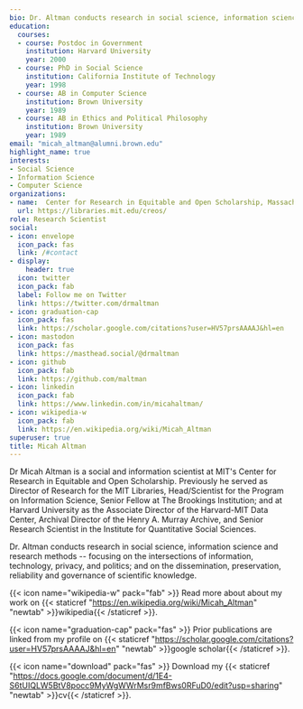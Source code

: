 ```yaml
---
bio: Dr. Altman conducts research in social science, information science and research methods -- focusing on the intersections of information, technology, privacy, and politics; and on the dissemination, preservation, reliability and governance of scientific knowledge.
education:
  courses:
  - course: Postdoc in Government
    institution: Harvard University
    year: 2000
  - course: PhD in Social Science
    institution: California Institute of Technology
    year: 1998
  - course: AB in Computer Science
    institution: Brown University
    year: 1989
  - course: AB in Ethics and Political Philosophy
    institution: Brown University
    year: 1989
email: "micah_altman@alumni.brown.edu"
highlight_name: true
interests:
- Social Science
- Information Science
- Computer Science
organizations:
- name:  Center for Research in Equitable and Open Scholarship, Massachusetts Institute of Technology
  url: https://libraries.mit.edu/creos/
role: Research Scientist
social:
- icon: envelope
  icon_pack: fas
  link: /#contact
- display:
    header: true
  icon: twitter
  icon_pack: fab
  label: Follow me on Twitter
  link: https://twitter.com/drmaltman
- icon: graduation-cap
  icon_pack: fas
  link: https://scholar.google.com/citations?user=HV57prsAAAAJ&hl=en
- icon: mastodon
  icon_pack: fas
  link: https://masthead.social/@drmaltman
- icon: github
  icon_pack: fab
  link: https://github.com/maltman
- icon: linkedin
  icon_pack: fab
  link: https://www.linkedin.com/in/micahaltman/
- icon: wikipedia-w
  icon_pack: fab
  link: https://en.wikipedia.org/wiki/Micah_Altman
superuser: true
title: Micah Altman
---
```


Dr Micah Altman is a social and information scientist at MIT's Center for Research in Equitable and Open Scholarship. Previously he served as Director of Research for the MIT Libraries, Head/Scientist for the Program on Information Science, Senior Fellow at The Brookings Institution; and at Harvard University as the Associate Director of the Harvard-MIT Data Center, Archival Director of the Henry A. Murray Archive, and Senior Research Scientist in the Institute for Quantitative Social Sciences.

Dr. Altman conducts research in social science, information science and research methods -- focusing on the intersections of information, technology, privacy, and politics; and on the dissemination, preservation, reliability and governance of scientific knowledge. 

{{< icon name="wikipedia-w" pack="fab" >}} Read more about about my work on {{< staticref "https://en.wikipedia.org/wiki/Micah_Altman" "newtab" >}}wikipedia{{< /staticref >}}.

{{< icon name="graduation-cap" pack="fas" >}} Prior publications are linked from my profile on {{< staticref "https://scholar.google.com/citations?user=HV57prsAAAAJ&hl=en" "newtab" >}}google scholar{{< /staticref >}}.




{{< icon name="download" pack="fas" >}} Download my {{< staticref "https://docs.google.com/document/d/1E4-S6tUIQLW5BtV8pocc9MyWgWWrMsr9mfBws0RFuD0/edit?usp=sharing" "newtab" >}}cv{{< /staticref >}}.


